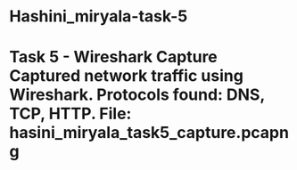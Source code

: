 # Hashini_miryala-task-5
# Task 5 - Wireshark Capture  Captured network traffic using Wireshark.   Protocols found: DNS, TCP, HTTP.   File: hasini_miryala_task5_capture.pcapng
